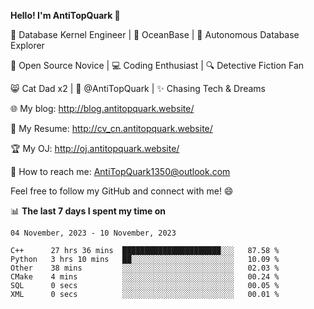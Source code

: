 
**Hello! I'm AntiTopQuark 👋**

🔧 Database Kernel Engineer | 🌊 OceanBase | 🤖 Autonomous Database Explorer

🌱 Open Source Novice | 💻 Coding Enthusiast | 🔍 Detective Fiction Fan

😸 Cat Dad x2 | 🎉 @AntiTopQuark | ✨ Chasing Tech & Dreams

🌐 My blog: http://blog.antitopquark.website/

📄 My Resume: http://cv_cn.antitopquark.website/

🏆 My OJ: http://oj.antitopquark.website/

📧 How to reach me: AntiTopQuark1350@outlook.com

Feel free to follow my GitHub and connect with me! 😄

📊 **The last 7 days I spent my time on** 

<!--START_SECTION:waka-->
```text
04 November, 2023 - 10 November, 2023

C++      27 hrs 36 mins  ██████████████████████░░░   87.58 % 
Python   3 hrs 10 mins   ██░░░░░░░░░░░░░░░░░░░░░░░   10.09 % 
Other    38 mins         ░░░░░░░░░░░░░░░░░░░░░░░░░   02.03 % 
CMake    4 mins          ░░░░░░░░░░░░░░░░░░░░░░░░░   00.24 % 
SQL      0 secs          ░░░░░░░░░░░░░░░░░░░░░░░░░   00.05 % 
XML      0 secs          ░░░░░░░░░░░░░░░░░░░░░░░░░   00.01 %
```
<!--END_SECTION:waka-->


